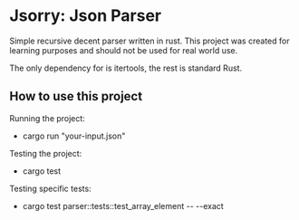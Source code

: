 # Jsorry: Json Parser

Simple recursive decent parser written in rust. This project was created for learning purposes and should not be used for real world use.

The only dependency for is itertools, the rest is standard Rust.

## How to use this project

Running the project:
- cargo run "your-input.json"

Testing the project:
- cargo test

Testing specific tests:
- cargo test parser::tests::test_array_element -- --exact